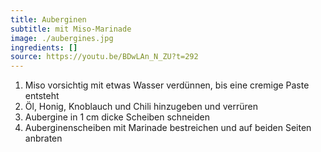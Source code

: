 ```yaml
---
title: Auberginen
subtitle: mit Miso-Marinade
image: ./aubergines.jpg
ingredients: []
source: https://youtu.be/BDwLAn_N_ZU?t=292
---
```


1. Miso vorsichtig mit etwas Wasser verdünnen, bis eine cremige Paste entsteht
2. Öl, Honig, Knoblauch und Chili hinzugeben und verrüren
3. Aubergine in 1 cm dicke Scheiben schneiden
4. Auberginenscheiben mit Marinade bestreichen und auf beiden Seiten anbraten
